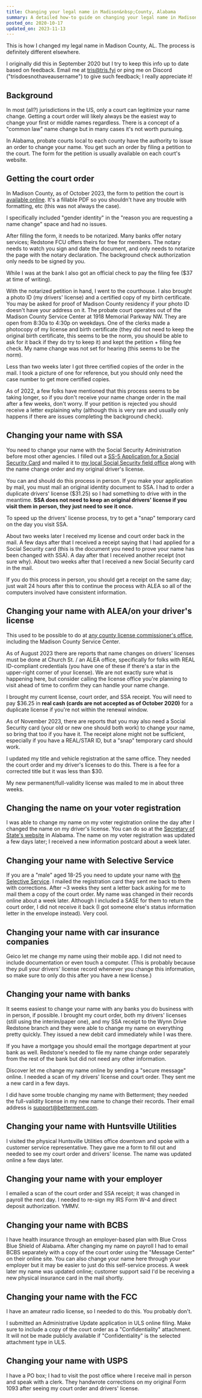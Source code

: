 ```yaml
---
title: Changing your legal name in Madison&nbsp;County, Alabama
summary: A detailed how-to guide on changing your legal name in Madison County, based on my experiences in September 2020 and kept up to date with feedback from the local trans community.
posted_on: 2020-10-17
updated_on: 2023-11-13
---
```


This is how I changed my legal name in Madison County, AL. The process is definitely different elsewhere.

I originally did this in September 2020 but I try to keep this info up to date based on feedback. Email me at tris@tris.fyi or ping me on Discord ("trisdoesnothaveausername") to give such feedback; I really appreciate it!

## Background

In most (all?) jurisdictions in the US, only a court can legitimize your name change. Getting a court order will likely always be the easiest way to change your first or middle names regardless. There is a concept of a "common law" name change but in many cases it's not worth pursuing.

In Alabama, probate courts local to each county have the authority to issue an order to change your name. You get such an order by filing a petition to the court. The form for the petition is usually available on each court's website.

## Getting the court order

In Madison County, as of October 2023, the form to petition the court is [available online](https://www.madisoncountyal.gov/home/showdocument?id=7161). It's a fillable PDF so you shouldn't have any trouble with formatting, etc (this was not always the case).

I specifically included "gender identity" in the "reason you are requesting a name change" space and had no issues.

After filling the form, it needs to be notarized. Many banks offer notary services; Redstone FCU offers theirs for free for members. The notary needs to watch you sign and date the document, and only needs to notarize the page with the notary declaration. The background check authorization only needs to be signed by you.

While I was at the bank I also got an official check to pay the filing fee ($37 at time of writing).

With the notarized petition in hand, I went to the courthouse. I also brought a photo ID (my drivers' license) and a certified copy of my birth certificate. You may be asked for proof of Madison County residency if your photo ID doesn't have your address on it. The probate court operates out of the Madison County Service Center at 1918 Memorial Parkway NW. They are open from 8:30a to 4:30p on weekdays. One of the clerks made a photocopy of my license and birth certificate (they did not need to keep the original birth certificate, this seems to be the norm, you should be able to ask for it back if they do try to keep it) and kept the petition + filing fee check. My name change was not set for hearing (this seems to be the norm).

Less than two weeks later I got three certified copies of the order in the mail. I took a picture of one for reference, but you should only need the case number to get more certified copies.

As of 2022, a few folks have mentioned that this process seems to be taking longer, so if you don't receive your name change order in the mail after a few weeks, don't worry. If your petition is rejected you should receive a letter explaining why (although this is very rare and usually only happens if there are issues completing the background check).

## Changing your name with SSA

You need to change your name with the Social Security Administration before most other agencies. I filled out a [SS-5 Application for a Social Security Card](https://www.ssa.gov/forms/ss-5.pdf) and mailed it to [my local Social Security field office](https://secure.ssa.gov/ICON/main.jsp) along with the name change order and my original driver's license.

You can and should do this process in person. If you make your application by mail, you must mail an original identity document to SSA. I had to order a duplicate drivers' license ($31.25) so I had something to drive with in the meantime. **SSA does not need to keep an original drivers' license if you visit them in person, they just need to see it once.**

To speed up the drivers' license process, try to get a "snap" temporary card on the day you visit SSA.

About two weeks later I received my license and court order back in the mail. A few days after that I received a receipt saying that I had applied for a Social Security card (this is the document you need to prove your name has been changed with SSA). A day after that I received another receipt (not sure why). About two weeks after that I received a new Social Security card in the mail.

If you do this process in person, you should get a receipt on the same day; just wait 24 hours after this to continue the process with ALEA so all of the computers involved have consistent information.

## Changing your name with ALEA/on your driver's license

This used to be possible to do at [any county license commissioner's office](https://www.madisoncountyal.gov/departments/license-department/locations-hours), including the Madison County Service Center.

As of August 2023 there are reports that name changes on drivers' licenses must be done at Church St. / an ALEA office, specifically for folks with REAL ID-compliant credentials (you have one of these if there's a star in the upper-right corner of your license). We are not exactly sure what is happening here, but consider calling the license office you're planning to visit ahead of time to confirm they can handle your name change.

I brought my current license, court order, and SSA receipt. You will need to pay $36.25 in **real cash (cards are not accepted as of October 2020)** for a duplicate license if you're not within the renewal window.

As of November 2023, there are reports that you may also need a Social Security card (your old or new one should both work) to change your name, so bring that too if you have it. The receipt alone might not be sufficient, especially if you have a REAL/STAR ID, but a "snap" temporary card should work.

I updated my title and vehicle registration at the same office. They needed the court order and my driver's licenses to do this. There is a fee for a corrected title but it was less than $30.

My new permanent/full-validity license was mailed to me in about three weeks.

## Changing the name on your voter registration

I was able to change my name on my voter registration online the day after I changed the name on my driver's license. You can do so at the [Secretary of State's website](https://www.sos.alabama.gov/alabama-votes/voter/register-to-vote) in Alabama. The name on my voter registration was updated a few days later; I received a new information postcard about a week later.

## Changing your name with Selective Service

If you are a "male" aged 18-25 you need to update your name with [the Selective Service](https://www.sss.gov/). I mailed the registration card they sent me back to them with corrections. After ~3 weeks they sent a letter back asking for me to mail them a copy of the court order. My name was changed in their records online about a week later. Although I included a SASE for them to return the court order, I did not receive it back (I got someone else's status information letter in the envelope instead). Very cool.

## Changing your name with car insurance companies

Geico let me change my name using their mobile app. I did not need to include documentation or even touch a computer. (This is probably because they pull your drivers' license record whenever you change this information, so make sure to only do this after you have a new license.)

## Changing your name with banks

It seems easiest to change your name with any banks you do business with in person, if possible. I brought my court order, both my drivers' licenses (still using the interim/paper one), and my SSA receipt to the Wynn Drive Redstone branch and they were able to change my name on everything pretty quickly. They issued a new debit card immediately while I was there.

If you have a mortgage you should email the mortgage department at your bank as well. Redstone's needed to file my name change order separately from the rest of the bank but did not need any other information.

Discover let me change my name online by sending a "secure message" online. I needed a scan of my drivers' license and court order. They sent me a new card in a few days.

I did have some trouble changing my name with Betterment; they needed the full-validity license in my new name to change their records. Their email address is support@betterment.com.

## Changing your name with Huntsville Utilities

I visited the physical Huntsville Utilities office downtown and spoke with a customer service representative. They gave me a form to fill out and needed to see my court order and drivers' license. The name was updated online a few days later.

## Changing your name with your employer

I emailed a scan of the court order and SSA receipt; it was changed in payroll the next day. I needed to re-sign my IRS Form W-4 and direct deposit authorization. YMMV.

## Changing your name with BCBS

I have health insurance through an employer-based plan with Blue Cross Blue Shield of Alabama. After changing my name on payroll I had to email BCBS separately with a copy of the court order using the "Message Center" on their online site. You can also change your name here through your employer but it may be easier to just do this self-service process. A week later my name was updated online; customer support said I'd be receiving a new physical insurance card in the mail shortly.

## Changing your name with the FCC

I have an amateur radio license, so I needed to do this. You probably don't.

I submitted an Administrative Update application in ULS online filing. Make sure to include a copy of the court order as a "Confidentiality" attachment. It will not be made publicly available if "Confidentiality" is the selected attachment type in ULS.

## Changing your name with USPS

I have a PO box; I had to visit the post office where I receive mail in person and speak with a clerk. They handwrote corrections on my original Form 1093 after seeing my court order and drivers' license.
